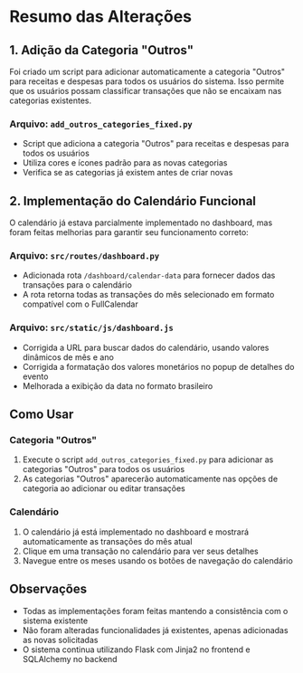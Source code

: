 # Resumo das Alterações

## 1. Adição da Categoria "Outros"

Foi criado um script para adicionar automaticamente a categoria "Outros" para receitas e despesas para todos os usuários do sistema. Isso permite que os usuários possam classificar transações que não se encaixam nas categorias existentes.

### Arquivo: `add_outros_categories_fixed.py`
- Script que adiciona a categoria "Outros" para receitas e despesas para todos os usuários
- Utiliza cores e ícones padrão para as novas categorias
- Verifica se as categorias já existem antes de criar novas

## 2. Implementação do Calendário Funcional

O calendário já estava parcialmente implementado no dashboard, mas foram feitas melhorias para garantir seu funcionamento correto:

### Arquivo: `src/routes/dashboard.py`
- Adicionada rota `/dashboard/calendar-data` para fornecer dados das transações para o calendário
- A rota retorna todas as transações do mês selecionado em formato compatível com o FullCalendar

### Arquivo: `src/static/js/dashboard.js`
- Corrigida a URL para buscar dados do calendário, usando valores dinâmicos de mês e ano
- Corrigida a formatação dos valores monetários no popup de detalhes do evento
- Melhorada a exibição da data no formato brasileiro

## Como Usar

### Categoria "Outros"
1. Execute o script `add_outros_categories_fixed.py` para adicionar as categorias "Outros" para todos os usuários
2. As categorias "Outros" aparecerão automaticamente nas opções de categoria ao adicionar ou editar transações

### Calendário
1. O calendário já está implementado no dashboard e mostrará automaticamente as transações do mês atual
2. Clique em uma transação no calendário para ver seus detalhes
3. Navegue entre os meses usando os botões de navegação do calendário

## Observações
- Todas as implementações foram feitas mantendo a consistência com o sistema existente
- Não foram alteradas funcionalidades já existentes, apenas adicionadas as novas solicitadas
- O sistema continua utilizando Flask com Jinja2 no frontend e SQLAlchemy no backend


